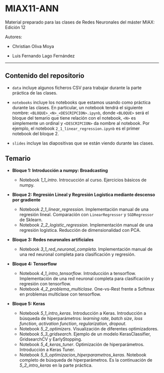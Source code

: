 # MIAX11-ANN

Material preparado para las clases de Redes Neuronales del máster MIAX: Edición 12 

Autores:

* Christian Oliva Moya

* Luis Fernando Lago Fernández

<hr>

## Contenido del repositorio

* `data` incluye algunos ficheros CSV para trabajar durante la parte práctica de las clases.

* `notebooks` incluye los notebooks que estamos usando como práctica durante las clases. En particular, un notebook tendrá el siguiente nombre: `<BLOQUE>_<N>_<DESCRIPCION>.ipynb`, donde `<BLOQUE>` será el bloque del temario que tiene relación con el notebook, `<N>` es simplemente un ordinal y `<DESCRIPCION>` da nombre al notebook. Por ejemplo, el notebook `2_1_linear_regression.ipynb` es el primer notebook del bloque 2.

* `slides` incluye las diapositivas que se están viendo durante las clases.

## Temario

* **Bloque 1: Introducción a numpy: Broadcasting**
  * Notebook *1_1_intro*. Introcucción al curso. Ejercicios básicos de numpy.

* **Bloque 2: Regresión Lineal y Regresión Logística mediante descenso por gradiente**
  * Notebook *2_1_linear_regression*. Implementación manual de una regresión lineal. Comparación con `LinearRegressor` y `SGDRegressor` de Sklearn.
  * Notebook *2_2_logistic_regression*. Implementación manual de una regresión logística. Reducción de dimensionalidad con PCA.

* **Bloque 3: Redes neuronales artificiales**
  * Notebook *3_1_red_neuronal_completa*. Implementación manual de una red neuronal completa para clasificación y regresión.
  
* **Bloque 4: Tensorflow**
  * Notebook *4_1_intro_tensorflow*. Introducción a tensorflow. Implementación de una red neuronal completa para clasificación y regresión con tensorflow.
  * Notebook *4_2_problema_multiclase*. One-vs-Rest frente a Softmax en problemas multiclase con tensorflow.
  
* **Bloque 5: Keras**
  * Notebook *5_1_intro_keras*. Introducción a Keras. Introducción a búsqueda de hiperparámetros: *learning rate*, *batch size*, *loss function*, *activation function*, *regularization*, *dropout*.
  * Notebook *5_2_optimizers*. Visualización de diferentes optimizadores.
  * Notebook *5_3_gridsearch*. Ejemplo de un modelo KerasClassifier, GridsearchCV y EarlyStopping.
  * Notebook *5_4_keras_tuner*. Optimización de hiperparámetros. Introducción a Keras Tuner.
  * Notebook *5_5_optimizacion_hiperparametros_keras*. Notebook completo de búsqueda de hiperparámetros. Es la continuación de *5_2_intro_keras* en la parte práctica.
  